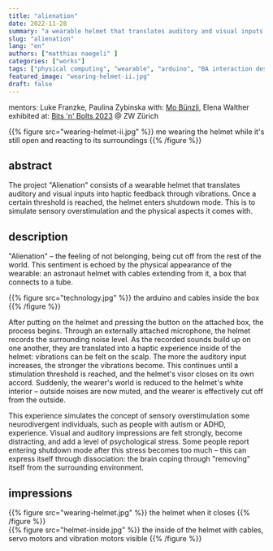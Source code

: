 ```yaml
---
title: "alienation"
date: 2022-11-28
summary: "a wearable helmet that translates auditory and visual inputs into haptic feedback through vibrations. Once a certain threshold is reached, the helmet enters shutdown mode. This is to simulate sensory overstimulation and the physical aspects it comes with."
slug: "alienation"
lang: "en"
authors: ["matthias naegeli" ]
categories: ["works"]
tags: ["physical computing", "wearable", "arduino", "BA interaction design", "exhibited", ]
featured_image: "wearing-helmet-ii.jpg"
draft: false
---
```


mentors: Luke Franzke, Paulina Zybinska
with: [Mo Bünzli](https://mobuenzli.com/), Elena Walther  
exhibited at: [Bits 'n' Bolts 2023](https://bitsnbolts.ueberaktiv.ch/) @ ZW Zürich

{{% figure src="wearing-helmet-ii.jpg" %}} me wearing the helmet while it's still open and reacting to its surroundings {{% /figure %}}  

## abstract  

The project "Alienation" consists of a wearable helmet that translates auditory and visual inputs into haptic feedback through vibrations. Once a certain threshold is reached, the helmet enters shutdown mode. This is to simulate sensory overstimulation and the physical aspects it comes with.


## description  
"Alienation" ­– the feeling of not belonging, being cut off from the rest of the world. This sentiment is echoed by the physical appearance of the wearable: an astronaut helmet with cables extending from it, a box that connects to a tube.

{{% figure src="technology.jpg" %}} the arduino and cables inside the box {{% /figure %}}  

After putting on the helmet and pressing the button on the attached box, the process begins. Through an externally attached microphone, the helmet records the surrounding noise level. As the recorded sounds build up on one another, they are translated into a haptic experience inside of the helmet: vibrations can be felt on the scalp. The more the auditory input increases, the stronger the vibrations become. This continues until a stimulation threshold is reached, and the helmet's visor closes on its own accord. Suddenly, the wearer's world is reduced to the helmet's white interior – outside noises are now muted, and the wearer is effectively cut off from the outside.

This experience simulates the concept of sensory overstimulation some neurodivergent individuals, such as people with autism or ADHD, experience. Visual and auditory impressions are felt strongly, become distracting, and add a level of psychological stress. Some people report entering shutdown mode after this stress becomes too much – this can express itself through dissociation: the brain coping through "removing" itself from the surrounding environment.  


## impressions  
{{% figure src="wearing-helmet.jpg" %}} the helmet when it closes {{% /figure %}}  
{{% figure src="helmet-inside.jpg" %}} the inside of the helmet with cables, servo motors and vibration motors visible {{% /figure %}}  


